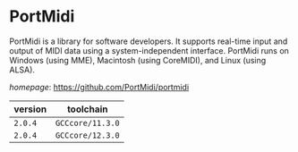 # PortMidi

PortMidi is a library for software developers. It supports real-time input and output of MIDI data using a system-independent interface. PortMidi runs on Windows (using MME), Macintosh (using CoreMIDI), and Linux (using ALSA).

*homepage*: <https://github.com/PortMidi/portmidi>

version | toolchain
--------|----------
``2.0.4`` | ``GCCcore/11.3.0``
``2.0.4`` | ``GCCcore/12.3.0``
